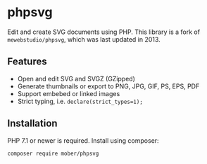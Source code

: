 # phpsvg
Edit and create SVG documents using PHP.
This library is a fork of `mewebstudio/phpsvg`, which was last updated in 2013.

## Features

- Open and edit SVG and SVGZ (GZipped)
- Generate thumbnails or export to PNG, JPG, GIF, PS, EPS, PDF
- Support embebed or linked images
- Strict typing, i.e. `declare(strict_types=1);`

## Installation
PHP 7.1 or newer is required. Install using composer:
```
composer require mober/phpsvg
```
